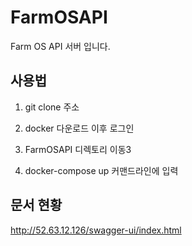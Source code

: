# FarmOSAPI
Farm OS API 서버 입니다.

## 사용법
1. git clone 주소


2. docker 다운로드 이후 로그인


3. FarmOSAPI 디렉토리 이동3


4. docker-compose up 커맨드라인에 입력 

## 문서 현황
http://52.63.12.126/swagger-ui/index.html

